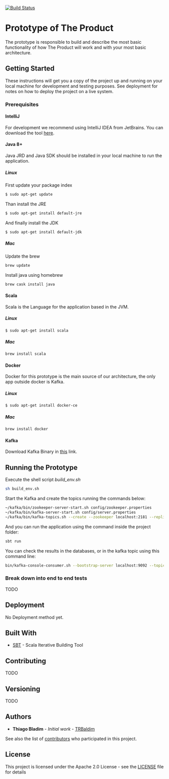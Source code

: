 [![Build Status](https://travis-ci.org/TheBrAuOrganization/Prototype.svg?branch=master)](https://travis-ci.org/TheBrAuOrganization/Prototype)

# Prototype of The Product

The prototype is responsible to build and describe the most basic functionality of how The Product will work and with your most basic architecture. 

## Getting Started

These instructions will get you a copy of the project up and running on your local machine for development and testing purposes. See deployment for notes on how to deploy the project on a live system.

### Prerequisites

#### IntelliJ

For development we recommend using IntelliJ IDEA from JetBrains. You can download the tool [here](https://www.jetbrains.com/idea/download/).

#### Java 8+

Java JRD and Java SDK should be installed in your local machine to run the application.

##### Linux

First update your package index

```bash
$ sudo apt-get update
```

Than install the JRE

```bash
$ sudo apt-get install default-jre
```

And finally install the JDK

```bash
$ sudo apt-get install default-jdk
```

##### Mac

Update the brew

```bash
brew update
```

Install java using homebrew

```bash
brew cask install java
```

#### Scala

Scala is the Language for the application based in the JVM.

##### Linux

```bash
$ sudo apt-get install scala
```

##### Mac

```bash
brew install scala
```

#### Docker

Docker for this prototype is the main source of our architecture, the only app outside docker is Kafka.

##### Linux

```bash
$ sudo apt-get install docker-ce
```

##### Mac

```bash
brew install docker
```

#### Kafka

Download Kafka Binary in [this](https://www.apache.org/dyn/closer.cgi?path=/kafka/1.1.0/kafka_2.12-1.1.0.tgz) link.


## Running the Prototype

Execute the shell script *build_env.sh*

```bash
sh build_env.sh
```

Start the Kafka and create the topics running the commands below:

```bash
~/kafka/bin/zookeeper-server-start.sh config/zookeeper.properties
~/kafka/bin/kafka-server-start.sh config/server.properties
~/kafka/bin/kafka-topics.sh --create --zookeeper localhost:2181 --replication-factor 1 --partitions 1 --topic hero
```
And you can run the application using the command inside the project folder:

```bash
sbt run
```

You can check the results in the databases, or in the kafka topic using this command line:

```bash
bin/kafka-console-consumer.sh --bootstrap-server localhost:9092 --topic hero --from-beginning
```

### Break down into end to end tests

TODO


## Deployment

No Deployment method yet.

## Built With

* [SBT](https://www.scala-sbt.org/0.13/docs/index.html) - Scala Iterative Building Tool

## Contributing

TODO

## Versioning

TODO 

## Authors

* **Thiago Bladim** - *Initial work* - [TRBaldim](https://github.com/TRBaldim)

See also the list of [contributors](https://github.com/TheBrAuOrganization/Prototype/graphs/contributors) who participated in this project.

## License

This project is licensed under the Apache 2.0 License - see the [LICENSE](LICENSE) file for details
